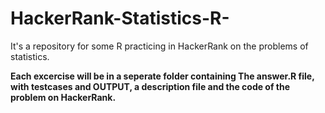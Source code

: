# HackerRank-Statistics-R-
It's a repository for some R practicing in HackerRank on the problems of statistics.

**Each excercise will be in a seperate folder containing The answer.R file, with testcases and OUTPUT, a description file and the code of the problem on HackerRank.**
